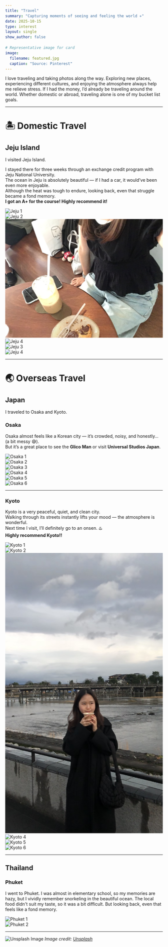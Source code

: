 ```yaml
---
title: "Travel"
summary: "Capturing moments of seeing and feeling the world ✈️"
date: 2025-10-15
type: interest
layout: single
show_author: false

# Representative image for card
image:
  filename: featured.jpg
  caption: "Source: Pinterest"
---
```


<div class="text-justify">
  I love traveling and taking photos along the way.  
  Exploring new places, experiencing different cultures, and enjoying the atmosphere always help me relieve stress.  
  If I had the money, I’d already be traveling around the world.  
  Whether domestic or abroad, traveling alone is one of my bucket list goals.
</div>

---

# 🏝️ **Domestic Travel**

## Jeju Island

I visited Jeju Island.  

I stayed there for three weeks through an exchange credit program with Jeju National University.  
The ocean in Jeju is absolutely beautiful — if I had a car, it would’ve been even more enjoyable.  
Although the heat was tough to endure, looking back, even that struggle became a fond memory.  
**I got an A+ for the course! Highly recommend it!**

<div class="grid grid-cols-2 md:grid-cols-3 gap-4 mt-4">
  <div>
    <img src="jeju1.jpg" alt="Jeju 1" class="rounded-xl shadow-md hover:scale-105 transition-transform duration-300">
  </div>
  <div>
    <img src="jeju2.jpg" alt="Jeju 2" class="rounded-xl shadow-md hover:scale-105 transition-transform duration-300">
  </div>
  <div>
    <img src="jeju3.jpg" alt="Jeju 3" class="rounded-xl shadow-md hover:scale-105 transition-transform duration-300">
  </div>
  <div>
    <img src="jeju4.jpg" alt="Jeju 4" class="rounded-xl shadow-md hover:scale-105 transition-transform duration-300">
  </div>
    <div>
    <img src="jeju5.jpg" alt="Jeju 3" class="rounded-xl shadow-md hover:scale-105 transition-transform duration-300">
  </div>
  <div>
    <img src="jeju6.jpg" alt="Jeju 4" class="rounded-xl shadow-md hover:scale-105 transition-transform duration-300">
  </div>
</div>

---

# 🌏 **Overseas Travel**

## Japan

I traveled to Osaka and Kyoto.  

### Osaka
Osaka almost feels like a Korean city — it’s crowded, noisy, and honestly… (a bit messy 😅).  
But it’s a great place to see the **Glico Man** or visit **Universal Studios Japan**.

<div class="grid grid-cols-2 md:grid-cols-3 gap-4 mt-4">
  <div>
    <img src="osaka1.jpg" alt="Osaka 1" class="rounded-xl shadow-md hover:scale-105 transition-transform duration-300">
  </div>
  <div>
    <img src="osaka2.jpg" alt="Osaka 2" class="rounded-xl shadow-md hover:scale-105 transition-transform duration-300">
  </div>
  <div>
    <img src="osaka3.jpg" alt="Osaka 3" class="rounded-xl shadow-md hover:scale-105 transition-transform duration-300">
  </div>
  <div>
    <img src="osaka4.jpg" alt="Osaka 4" class="rounded-xl shadow-md hover:scale-105 transition-transform duration-300">
  </div>
  <div>
    <img src="osaka5.jpg" alt="Osaka 5" class="rounded-xl shadow-md hover:scale-105 transition-transform duration-300">
  </div>
  <div>
    <img src="osaka6.jpg" alt="Osaka 6" class="rounded-xl shadow-md hover:scale-105 transition-transform duration-300">
  </div>
</div>

---

### Kyoto
Kyoto is a very peaceful, quiet, and clean city.  
Walking through its streets instantly lifts your mood — the atmosphere is wonderful.  
Next time I visit, I’ll definitely go to an onsen. ♨️  
**Highly recommend Kyoto!!**

<div class="grid grid-cols-2 md:grid-cols-3 gap-4 mt-4">
  <div>
    <img src="kyoto1.jpg" alt="Kyoto 1" class="rounded-xl shadow-md hover:scale-105 transition-transform duration-300">
  </div>
  <div>
    <img src="kyoto2.jpg" alt="Kyoto 2" class="rounded-xl shadow-md hover:scale-105 transition-transform duration-300">
  </div>
  <div>
    <img src="kyoto3.jpg" alt="Kyoto 3" class="rounded-xl shadow-md hover:scale-105 transition-transform duration-300">
  </div>
  <div>
    <img src="kyoto4.jpg" alt="Kyoto 4" class="rounded-xl shadow-md hover:scale-105 transition-transform duration-300">
  </div>
  <div>
    <img src="kyoto5.jpg" alt="Kyoto 5" class="rounded-xl shadow-md hover:scale-105 transition-transform duration-300">
  </div>
  <div>
    <img src="kyoto6.jpg" alt="Kyoto 6" class="rounded-xl shadow-md hover:scale-105 transition-transform duration-300">
  </div>
</div>

---

## Thailand

### Phuket

I went to Phuket. 
I was almost in elementary school, so my memories are hazy, but I vividly remember snorkeling in the beautiful ocean. The local food didn't suit my taste, so it was a bit difficult. But looking back, even that feels like a fond memory.

<div class="grid grid-cols-2 md:grid-cols-3 gap-4 mt-4">
  <div>
    <img src="phuket1.jpg" alt="Phuket 1" class="rounded-xl shadow-md hover:scale-105 transition-transform duration-300">
  </div>
  <div>
    <img src="phuket2.jpg" alt="Phuket 2" class="rounded-xl shadow-md hover:scale-105 transition-transform duration-300">
  </div>
</div>

---

![Unsplash Image](https://images.unsplash.com/photo-1468818438311-4bab781ab9b8?ixlib=rb-4.1.0&ixid=M3wxMjA3fDB8MHxzZWFyY2h8NHx8dHJpcHxlbnwwfHwwfHx8MA%3D%3D&auto=format&fit=crop&q=60&w=500)
_Image credit: [Unsplash](https://unsplash.com)_
